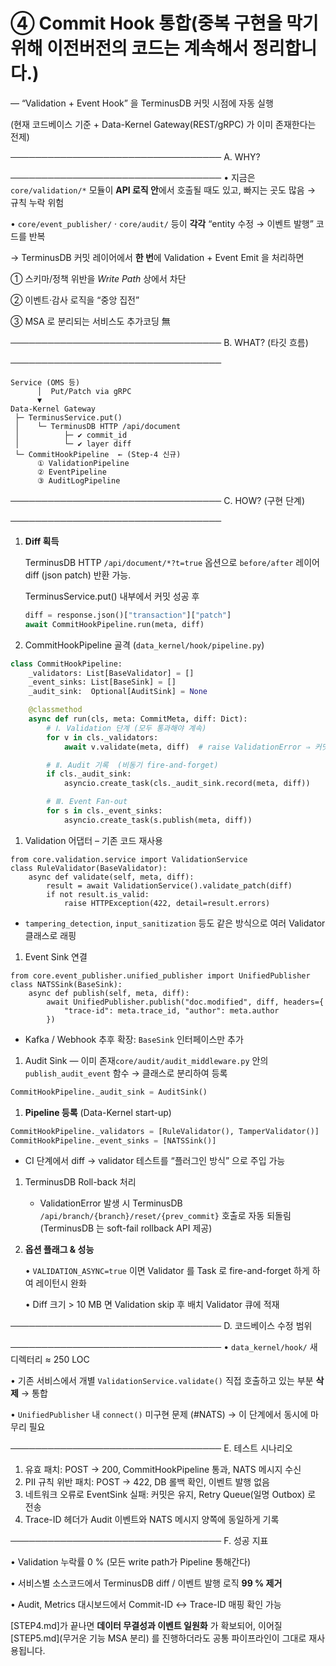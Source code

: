 # ④ Commit Hook 통합(중복 구현을 막기위해 이전버전의 코드는 계속해서 정리합니다.)
― “Validation + Event Hook” 을 TerminusDB 커밋 시점에 자동 실행

(현재 코드베이스 기준 + Data-Kernel Gateway(REST/gRPC) 가 이미 존재한다는 전제)

──────────────────────────────────
A. WHY?

──────────────────────────────────
• 지금은 `core/validation/*` 모듈이 **API 로직 안**에서 호출될 때도 있고, 빠지는 곳도 많음 → 규칙 누락 위험

• `core/event_publisher/` · `core/audit/` 등이 **각각** “entity 수정 → 이벤트 발행” 코드를 반복

→ TerminusDB 커밋 레이어에서 **한 번**에 Validation + Event Emit 을 처리하면

① 스키마/정책 위반을 *Write Path* 상에서 차단

② 이벤트·감사 로직을 “중앙 집전”

③ MSA 로 분리되는 서비스도 추가코딩 無

──────────────────────────────────
B. WHAT? (타깃 흐름)

──────────────────────────────────

```
Service (OMS 등)
      │  Put/Patch via gRPC
      ▼
Data-Kernel Gateway
 ├─ TerminusService.put()
 │    └─ TerminusDB HTTP /api/document
 │          ├─ ✔︎ commit_id
 │          └─ ✔︎ layer diff
 └─ CommitHookPipeline  ← (Step-4 신규)
      ① ValidationPipeline
      ② EventPipeline
      ③ AuditLogPipeline

```

──────────────────────────────────
C. HOW? (구현 단계)

──────────────────────────────────

1. **Diff 획득**
    
    TerminusDB HTTP `/api/document/*?t=true` 옵션으로 `before/after` 레이어 diff (json patch) 반환 가능.
    
    TerminusService.put() 내부에서 커밋 성공 후
    
    ```python
    diff = response.json()["transaction"]["patch"]
    await CommitHookPipeline.run(meta, diff)
    
    ```
    
2. CommitHookPipeline 골격 (`data_kernel/hook/pipeline.py`)

```python
class CommitHookPipeline:
    _validators: List[BaseValidator] = []
    _event_sinks: List[BaseSink] = []
    _audit_sink:  Optional[AuditSink] = None

    @classmethod
    async def run(cls, meta: CommitMeta, diff: Dict):
        # Ⅰ. Validation 단계 (모두 통과해야 계속)
        for v in cls._validators:
            await v.validate(meta, diff)  # raise ValidationError ⇒ 커밋 롤백

        # Ⅱ. Audit 기록  (비동기 fire-and-forget)
        if cls._audit_sink:
            asyncio.create_task(cls._audit_sink.record(meta, diff))

        # Ⅲ. Event Fan-out
        for s in cls._event_sinks:
            asyncio.create_task(s.publish(meta, diff))

```

1. Validation 어댑터 – 기존 코드 재사용

```
from core.validation.service import ValidationService
class RuleValidator(BaseValidator):
    async def validate(self, meta, diff):
        result = await ValidationService().validate_patch(diff)
        if not result.is_valid:
            raise HTTPException(422, detail=result.errors)

```

- `tampering_detection`, `input_sanitization` 등도 같은 방식으로 여러 Validator 클래스로 래핑
1. Event Sink 연결

```
from core.event_publisher.unified_publisher import UnifiedPublisher
class NATSSink(BaseSink):
    async def publish(self, meta, diff):
        await UnifiedPublisher.publish("doc.modified", diff, headers={
            "trace-id": meta.trace_id, "author": meta.author
        })

```

- Kafka / Webhook 추후 확장: `BaseSink` 인터페이스만 추가
1. Audit Sink ― 이미 존재`core/audit/audit_middleware.py` 안의 `publish_audit_event` 함수 → 클래스로 분리하여 등록

```python
CommitHookPipeline._audit_sink = AuditSink()

```

1. **Pipeline 등록** (Data-Kernel start-up)

```python
CommitHookPipeline._validators = [RuleValidator(), TamperValidator()]
CommitHookPipeline._event_sinks = [NATSSink()]

```

- CI 단계에서 diff → validator 테스트를 “플러그인 방식” 으로 주입 가능
1. TerminusDB Roll-back 처리
    - ValidationError 발생 시 TerminusDB `/api/branch/{branch}/reset/{prev_commit}` 호출로 자동 되돌림
    (TerminusDB 는 soft-fail rollback API 제공)
2. **옵션 플래그 & 성능**
    
    • `VALIDATION_ASYNC=true` 이면 Validator 를 Task 로 fire-and-forget 하게 하여 레이턴시 완화
    
    • Diff 크기 > 10 MB 면 Validation skip 후 배치 Validator 큐에 적재
    

──────────────────────────────────
D. 코드베이스 수정 범위

──────────────────────────────────
• `data_kernel/hook/` 새 디렉터리 ≈ 250 LOC

• 기존 서비스에서 개별 `ValidationService.validate()` 직접 호출하고 있는 부분 **삭제** → 통합

• `UnifiedPublisher` 내 `connect()` 미구현 문제 (#NATS) → 이 단계에서 동시에 마무리 필요

──────────────────────────────────
E. 테스트 시나리오

1. 유효 패치: POST → 200, CommitHookPipeline 통과, NATS 메시지 수신
2. PII 규칙 위반 패치: POST → 422, DB 롤백 확인, 이벤트 발행 없음
3. 네트워크 오류로 EventSink 실패: 커밋은 유지, Retry Queue(일명 Outbox) 로 전송
4. Trace-ID 헤더가 Audit 이벤트와 NATS 메시지 양쪽에 동일하게 기록

──────────────────────────────────
F. 성공 지표

• Validation 누락률 0 % (모든 write path가 Pipeline 통해간다)

• 서비스별 소스코드에서 TerminusDB diff / 이벤트 발행 로직 **99 % 제거**

• Audit, Metrics 대시보드에서 Commit-ID ↔ Trace-ID 매핑 확인 가능

[STEP4.md]가 끝나면 **데이터 무결성과 이벤트 일원화** 가 확보되어, 이어질 [STEP5.md](무거운 기능 MSA 분리) 를 진행하더라도 공통 파이프라인이 그대로 재사용됩니다.